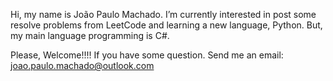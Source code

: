 Hi, my name is João Paulo Machado.  I’m currently interested in post some resolve problems from LeetCode and learning a new language, Python. 
But, my main language programming is C#.

Please, Welcome!!!! 
If you have some question. Send me an email: joao.paulo.machado@outlook.com

<!---
jomachado/jomachado is a ✨ special ✨ repository because its `README.md` (this file) appears on your GitHub profile.
You can click the Preview link to take a look at your changes.
--->
